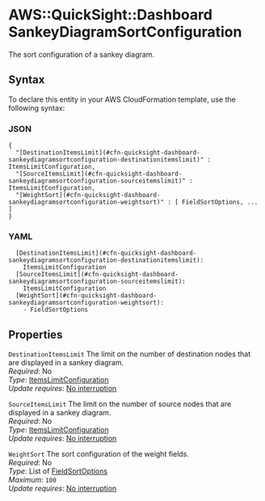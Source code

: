 # AWS::QuickSight::Dashboard SankeyDiagramSortConfiguration<a name="aws-properties-quicksight-dashboard-sankeydiagramsortconfiguration"></a>

The sort configuration of a sankey diagram\.

## Syntax<a name="aws-properties-quicksight-dashboard-sankeydiagramsortconfiguration-syntax"></a>

To declare this entity in your AWS CloudFormation template, use the following syntax:

### JSON<a name="aws-properties-quicksight-dashboard-sankeydiagramsortconfiguration-syntax.json"></a>

```
{
  "[DestinationItemsLimit](#cfn-quicksight-dashboard-sankeydiagramsortconfiguration-destinationitemslimit)" : ItemsLimitConfiguration,
  "[SourceItemsLimit](#cfn-quicksight-dashboard-sankeydiagramsortconfiguration-sourceitemslimit)" : ItemsLimitConfiguration,
  "[WeightSort](#cfn-quicksight-dashboard-sankeydiagramsortconfiguration-weightsort)" : [ FieldSortOptions, ... ]
}
```

### YAML<a name="aws-properties-quicksight-dashboard-sankeydiagramsortconfiguration-syntax.yaml"></a>

```
  [DestinationItemsLimit](#cfn-quicksight-dashboard-sankeydiagramsortconfiguration-destinationitemslimit): 
    ItemsLimitConfiguration
  [SourceItemsLimit](#cfn-quicksight-dashboard-sankeydiagramsortconfiguration-sourceitemslimit): 
    ItemsLimitConfiguration
  [WeightSort](#cfn-quicksight-dashboard-sankeydiagramsortconfiguration-weightsort): 
    - FieldSortOptions
```

## Properties<a name="aws-properties-quicksight-dashboard-sankeydiagramsortconfiguration-properties"></a>

`DestinationItemsLimit`  <a name="cfn-quicksight-dashboard-sankeydiagramsortconfiguration-destinationitemslimit"></a>
The limit on the number of destination nodes that are displayed in a sankey diagram\.  
*Required*: No  
*Type*: [ItemsLimitConfiguration](aws-properties-quicksight-dashboard-itemslimitconfiguration.md)  
*Update requires*: [No interruption](https://docs.aws.amazon.com/AWSCloudFormation/latest/UserGuide/using-cfn-updating-stacks-update-behaviors.html#update-no-interrupt)

`SourceItemsLimit`  <a name="cfn-quicksight-dashboard-sankeydiagramsortconfiguration-sourceitemslimit"></a>
The limit on the number of source nodes that are displayed in a sankey diagram\.  
*Required*: No  
*Type*: [ItemsLimitConfiguration](aws-properties-quicksight-dashboard-itemslimitconfiguration.md)  
*Update requires*: [No interruption](https://docs.aws.amazon.com/AWSCloudFormation/latest/UserGuide/using-cfn-updating-stacks-update-behaviors.html#update-no-interrupt)

`WeightSort`  <a name="cfn-quicksight-dashboard-sankeydiagramsortconfiguration-weightsort"></a>
The sort configuration of the weight fields\.  
*Required*: No  
*Type*: List of [FieldSortOptions](aws-properties-quicksight-dashboard-fieldsortoptions.md)  
*Maximum*: `100`  
*Update requires*: [No interruption](https://docs.aws.amazon.com/AWSCloudFormation/latest/UserGuide/using-cfn-updating-stacks-update-behaviors.html#update-no-interrupt)